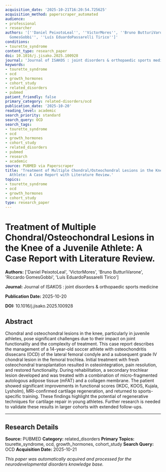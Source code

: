 ```yaml
---
acquisition_date: '2025-10-21T16:20:54.725625'
acquisition_method: paperscraper_automated
audience:
- professional
- researcher
authors: '[''Daniel PeixotoLeal'', ''VictorMores'', ''Bruno ButturiVarone'', ''Riccardo
  GomesGobbi'', ''Luís EduardoPassarelli Tirico'']'
conditions:
- tourette_syndrome
content_type: research_paper
doi: 10.1016/j.jisako.2025.100928
journal: 'Journal of ISAKOS : joint disorders & orthopaedic sports medicine'
keywords:
- tourette_syndrome
- ocd
- growth_hormones
- cohort_study
- related_disorders
- pubmed
patient_friendly: false
primary_category: related-disorders/ocd
publication_date: '2025-10-20'
reading_level: academic
search_priority: standard
search_query: OCD
search_tags:
- tourette_syndrome
- ocd
- growth_hormones
- cohort_study
- related_disorders
- pubmed
- research
- academic
source: PUBMED via Paperscraper
title: 'Treatment of Multiple Chondral/Osteochondral Lesions in the Knee of a Juvenile
  Athlete: A Case Report with Literature Review.'
topics:
- tourette_syndrome
- ocd
- growth_hormones
- cohort_study
type: research_paper
---
```


# Treatment of Multiple Chondral/Osteochondral Lesions in the Knee of a Juvenile Athlete: A Case Report with Literature Review.

**Authors:** ['Daniel PeixotoLeal', 'VictorMores', 'Bruno ButturiVarone', 'Riccardo GomesGobbi', 'Luís EduardoPassarelli Tirico']

**Journal:** Journal of ISAKOS : joint disorders & orthopaedic sports medicine

**Publication Date:** 2025-10-20

**DOI:** 10.1016/j.jisako.2025.100928

## Abstract

Chondral and osteochondral lesions in the knee, particularly in juvenile athletes, pose significant challenges due to their impact on joint functionality and the complexity of treatment. This case report describes the management of a 14-year-old soccer athlete with osteochondritis dissecans (OCD) of the lateral femoral condyle and a subsequent grade IV chondral lesion in the femoral trochlea. Initial treatment with fresh osteochondral transplantation resulted in osteointegration, pain resolution, and restored functionality. During rehabilitation, a secondary trochlear lesion developed and was treated with a combination of micro-fragmented autologous adipose tissue (mFAT) and a collagen membrane. The patient showed significant improvements in functional scores (IKDC, KOOS, Kujala, Lysholm), MRI-confirmed cartilage regeneration, and returned to sports-specific training. These findings highlight the potential of regenerative techniques for cartilage repair in young athletes. Further research is needed to validate these results in larger cohorts with extended follow-ups.

---

## Research Details

**Source:** PUBMED
**Category:** related_disorders
**Primary Topics:** tourette_syndrome, ocd, growth_hormones, cohort_study
**Search Query:** OCD
**Acquisition Date:** 2025-10-21

*This paper was automatically acquired and processed for the neurodevelopmental disorders knowledge base.*
